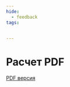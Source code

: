 ```yaml
---
hide:
  - feedback
tags:


---
```


# **Расчет PDF**

[PDF версия](pdf/sec23fall-prepub-261-xia-qi.pdf)
